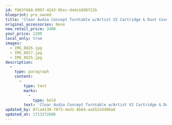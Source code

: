 ```yaml
---
id: f063f668-0997-4243-95ec-d4de1698f21b
blueprint: pre_owned
title: 'Clear Audio Concept Turntable w/Artist V2 Cartridge & Dust Cover'
original_accessories: None
new_retail_price: 2400
your_price: 1200
local_only: true
images:
  - IMG_8826.jpg
  - IMG_8827.jpg
  - IMG_8825.jpg
description:
  -
    type: paragraph
    content:
      -
        type: text
        marks:
          -
            type: bold
        text: 'Clear Audio Concept Turntable w/Artist V2 Cartridge & Dust Cover. Unit is in excellent condition and sold as new for $2,400.00'
updated_by: 87ca4130-78f3-4ed1-8b64-aa552d3d08a8
updated_at: 1713372686
---
```

